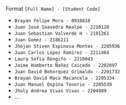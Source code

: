 
Format
`[Full Name] - [Student Code]`

- `Brayan Felipe Mora - 0918818`
- `Juan José Saavedra Realpe - 2210120`
- `Juan Sebastian Valverde H - 2191261`
- `Juan Gomez - 2186211`
- `Jhojan Stiven Espinosa Montes - 2205936`
- `Juan Carlos López Ramírez - 2211464`
- `Laura Sofia Rengifo - 2210043`
- `Jaime Humberto Ñañez Caicedo - 2202097`
- `Juan David Bohorquez Grimaldo - 2201732`
- `Brayan David Maca Macancela - 2205334`
- `Juan Manuel Ospina Tenorio - 2205539 `
- `Jhuly Andrea Vivas Vivas - 2204989 `
- ...
